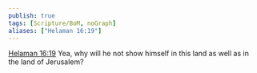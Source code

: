 ```yaml
---
publish: true
tags: [Scripture/BoM, noGraph]
aliases: ["Helaman 16:19"]
---
```

[Helaman 16:19](https://churchofjesuschrist.org/study/scriptures/bofm/hel/16?lang=eng&id=p19#p19) Yea, why will he not show himself in this land as well as in the land of Jerusalem?
